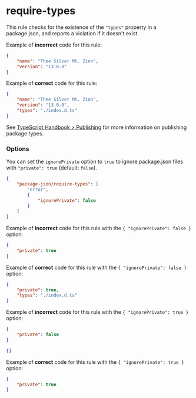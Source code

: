 # require-types

<!-- end auto-generated rule header -->

This rule checks for the existence of the `"types"` property in a package.json, and reports a violation if it doesn't exist.

Example of **incorrect** code for this rule:

```json
{
	"name": "Thee Silver Mt. Zion",
	"version": "13.0.0"
}
```

Example of **correct** code for this rule:

```json
{
	"name": "Thee Silver Mt. Zion",
	"version": "13.0.0",
	"types": "./index.d.ts"
}
```

See [TypeScript Handbook > Publishing](https://www.typescriptlang.org/docs/handbook/declaration-files/publishing.html) for more information on publishing package types.

### Options

You can set the `ignorePrivate` option to `true` to ignore package.json files with `"private": true` (default: `false`).

```json
{
	"package-json/require-types": [
		"error",
		{
			"ignorePrivate": false
		}
	]
}
```

Example of **incorrect** code for this rule with the `{ "ignorePrivate": false }` option:

```json
{
	"private": true
}
```

Example of **correct** code for this rule with the `{ "ignorePrivate": false }` option:

```json
{
	"private": true,
	"types": "./index.d.ts"
}
```

Example of **incorrect** code for this rule with the `{ "ignorePrivate": true }` option:

```json
{
	"private": false
}
```

```json
{}
```

Example of **correct** code for this rule with the `{ "ignorePrivate": true }` option:

```json
{
	"private": true
}
```
